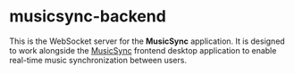 # musicsync-backend

This is the WebSocket server for the <b>MusicSync</b> application. It is designed to work alongside the [MusicSync](https://github.com/BenjaminBelanger/music-sync-frontend) frontend desktop application to enable real-time music synchronization between users.
